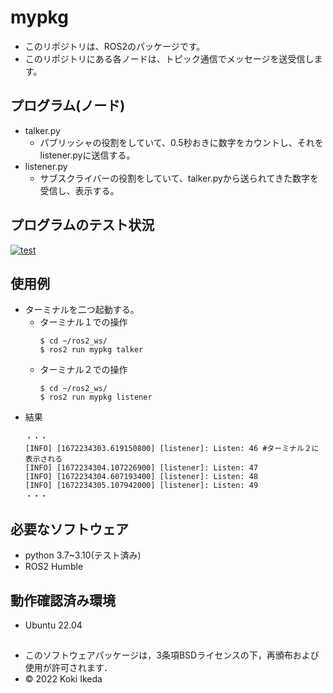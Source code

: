 # mypkg
* このリポジトリは、ROS2のパッケージです。
* このリポジトリにある各ノードは、トピック通信でメッセージを送受信します。

## プログラム(ノード)
* talker.py
  * パブリッシャの役割をしていて、0.5秒おきに数字をカウントし、それをlistener.pyに送信する。
* listener.py
  * サブスクライバーの役割をしていて、talker.pyから送られてきた数字を受信し、表示する。

## プログラムのテスト状況
[![test](https://github.com/tripleK0360/mypkg/actions/workflows/test.yml/badge.svg)](https://github.com/tripleK0360/mypkg/actions/workflows/test.yml)

## 使用例
* ターミナルを二つ起動する。
  * ターミナル１での操作
    ```
    $ cd ~/ros2_ws/
    $ ros2 run mypkg talker
    ```
  * ターミナル２での操作
    ```
    $ cd ~/ros2_ws/
    $ ros2 run mypkg listener
    ```
* 結果
    ```
    ・・・
    [INFO] [1672234303.619150800] [listener]: Listen: 46 #ターミナル２に表示される
    [INFO] [1672234304.107226900] [listener]: Listen: 47
    [INFO] [1672234304.607193400] [listener]: Listen: 48
    [INFO] [1672234305.107942000] [listener]: Listen: 49
    ・・・
    ```
## 必要なソフトウェア
* python 3.7~3.10(テスト済み)
* ROS2 Humble

## 動作確認済み環境
* Ubuntu 22.04

##
* このソフトウェアパッケージは，3条項BSDライセンスの下，再頒布および使用が許可されます．
* © 2022 Koki Ikeda
